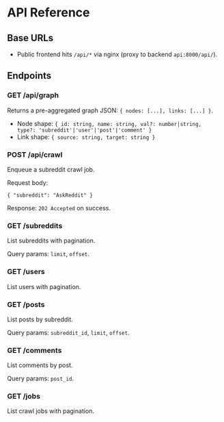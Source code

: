 # API Reference

## Base URLs

- Public frontend hits `/api/*` via nginx (proxy to backend `api:8000/api/`).

## Endpoints

### GET /api/graph

Returns a pre-aggregated graph JSON: `{ nodes: [...], links: [...] }`.

- Node shape: `{ id: string, name: string, val?: number|string, type?: 'subreddit'|'user'|'post'|'comment' }`
- Link shape: `{ source: string, target: string }`

### POST /api/crawl

Enqueue a subreddit crawl job.

Request body:

```
{ "subreddit": "AskReddit" }
```

Response: `202 Accepted` on success.

### GET /subreddits

List subreddits with pagination.

Query params: `limit`, `offset`.

### GET /users

List users with pagination.

### GET /posts

List posts by subreddit.

Query params: `subreddit_id`, `limit`, `offset`.

### GET /comments

List comments by post.

Query params: `post_id`.

### GET /jobs

List crawl jobs with pagination.
